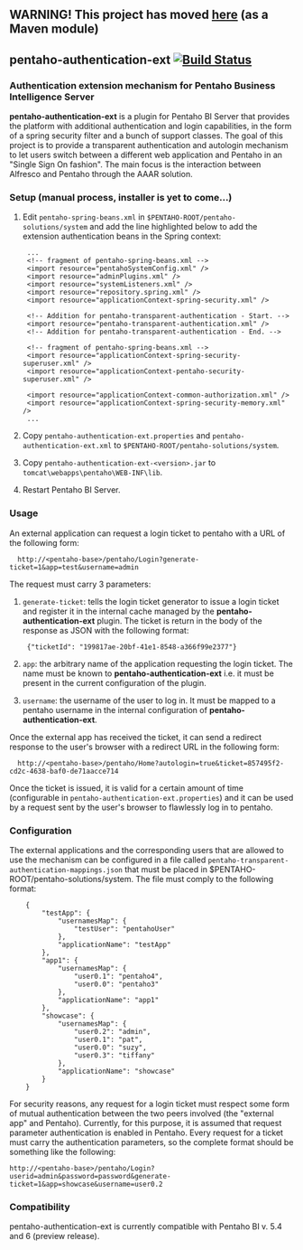 ## WARNING! This project has moved [here](https://github.com/Rospaccio/pentaho-transparent-authentication) (as a Maven module)

## pentaho-authentication-ext [![Build Status](https://travis-ci.org/Rospaccio/pentaho-authentication-ext.svg?branch=pentaho-5.4)](https://travis-ci.org/Rospaccio/pentaho-authentication-ext)
### Authentication extension mechanism for Pentaho Business Intelligence Server

**pentaho-authentication-ext** is a plugin for Pentaho BI Server that provides the platform with additional
authentication and login capabilities, in the form of a
spring security filter and a bunch of support classes. The goal of this project is to provide a transparent authentication and autologin
mechanism to let users switch between a different web application and Pentaho in an
 "Single Sign On fashion". The main focus is  the interaction
between Alfresco and Pentaho through the AAAR solution.

### Setup (manual process, installer is yet to come...)

1. Edit `pentaho-spring-beans.xml` in `$PENTAHO-ROOT/pentaho-solutions/system` and add
the line highlighted below to add the extension authentication beans in the Spring context:

		...
		<!-- fragment of pentaho-spring-beans.xml -->
		<import resource="pentahoSystemConfig.xml" />
		<import resource="adminPlugins.xml" />
		<import resource="systemListeners.xml" />
		<import resource="repository.spring.xml" />
		<import resource="applicationContext-spring-security.xml" />

		<!-- Addition for pentaho-transparent-authentication - Start. -->
		<import resource="pentaho-transparent-authentication.xml" />
		<!-- Addition for pentaho-transparent-authentication - End. -->

		<!-- fragment of pentaho-spring-beans.xml -->
		<import resource="applicationContext-spring-security-superuser.xml" />  
		<import resource="applicationContext-pentaho-security-superuser.xml" />

		<import resource="applicationContext-common-authorization.xml" />
		<import resource="applicationContext-spring-security-memory.xml" />
		...

2. Copy `pentaho-authentication-ext.properties` and `pentaho-authentication-ext.xml` to
`$PENTAHO-ROOT/pentaho-solutions/system`.

3. Copy `pentaho-authentication-ext-<version>.jar` to `tomcat\webapps\pentaho\WEB-INF\lib`.
4. Restart Pentaho BI Server.

### Usage
An external application can request a login ticket to pentaho with a URL of the following form:

      http://<pentaho-base>/pentaho/Login?generate-ticket=1&app=test&username=admin

The request must carry 3 parameters:

1. `generate-ticket`: tells the login ticket generator to issue a login ticket and register it in the internal cache managed by the **pentaho-authentication-ext** plugin. The ticket is return in the body of the response as JSON with the following format:

        {"ticketId": "199817ae-20bf-41e1-8548-a366f99e2377"}

2. `app`: the arbitrary name of the application requesting the login ticket. The name must be known to **pentaho-authentication-ext** i.e. it must be present in the current configuration of the plugin.

3. `username`: the username of the user to log in. It must be mapped to a pentaho username in the internal configuration of **pentaho-authentication-ext**.

Once the external app has received the ticket, it can send a redirect response to the user's browser with a redirect URL in the following form:

      http://<pentaho-base>/pentaho/Home?autologin=true&ticket=857495f2-cd2c-4638-baf0-de71aacce714

Once the ticket is issued, it is valid for a certain amount of time (configurable in `pentaho-authentication-ext.properties`) and it can be used by a request sent by the user's browser to flawlessly log in to pentaho.

### Configuration
The external applications and the corresponding users that are allowed to use the mechanism can be configured in a file called `pentaho-transparent-authentication-mappings.json` that must be placed in $PENTAHO-ROOT/pentaho-solutions/system. The file must comply to the following format:

		{
		    "testApp": {
		        "usernamesMap": {
		            "testUser": "pentahoUser"
		        },
		        "applicationName": "testApp"
		    },
		    "app1": {
		        "usernamesMap": {
		            "user0.1": "pentaho4",
		            "user0.0": "pentaho3"
		        },
		        "applicationName": "app1"
		    },
		    "showcase": {
		        "usernamesMap": {
		            "user0.2": "admin",
		            "user0.1": "pat",
		            "user0.0": "suzy",
		            "user0.3": "tiffany"
		        },
		        "applicationName": "showcase"
		    }
		}  

For security reasons, any request for a login ticket must respect some form of mutual authentication between the two peers involved (the "external app" and Pentaho). Currently, for this purpose, it is assumed that request parameter authentication is enabled in Pentaho.
Every request for a ticket must carry the authentication parameters, so the complete format should be something like the following:

    http://<pentaho-base>/pentaho/Login?userid=admin&password=password&generate-ticket=1&app=showcase&username=user0.2


### Compatibility
pentaho-authentication-ext is currently compatible with Pentaho BI v. 5.4 and 6 (preview release).
